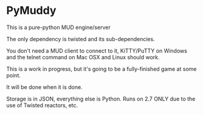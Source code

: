 
# PyMuddy
This is a pure-python MUD engine/server

The only dependency is twisted and its sub-dependencies.

You don't need a MUD client to connect to it, KiTTY/PuTTY on Windows and the telnet command on Mac OSX and Linux should work.

This is a work in progress, but it's going to be a fully-finished game at some point.

It will be done when it is done.

Storage is in JSON, everything else is Python. Runs on 2.7 ONLY due to the use of Twisted reactors, etc.
